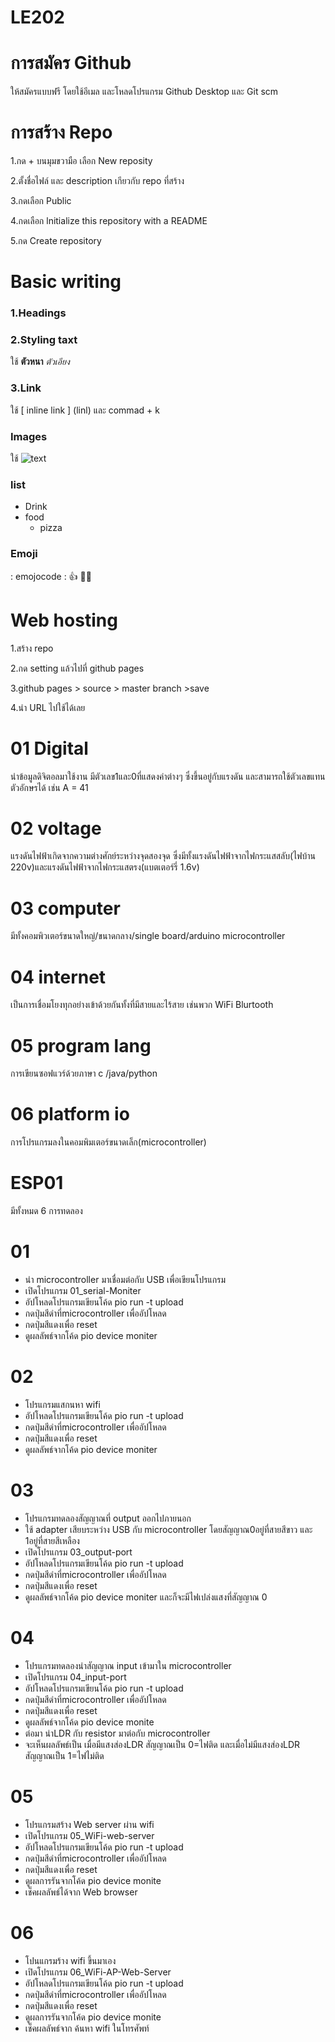 # LE202
# การสมัคร Github 
ให้สมัครแบบฟรี โดยใช้อีเมล และโหลดโปรแกรม Github Desktop และ Git scm
# การสร้าง Repo
1.กด + บนมุมขวามือ เลือก New reposity

2.ตั้งชื่อไฟล์ และ description เกียวกับ repo ที่สร้าง

3.กดเลือก Public

4.กดเลือก lnitialize this repository with a README

5.กด Create repository
# Basic writing
### 1.Headings 

### 2.Styling taxt 
ใช้  **ตัวหนา**   *ตัวเอียง* 

### 3.Link 
ใช้ [ inline link ] (linl) และ commad + k

### Images 
ใช้ ![text](link)

### list
- Drink
- food
  - pizza
    

### Emoji
: emojocode :
👍 🧑‍🚀

# Web hosting
1.สร้าง repo

2.กด setting แล้วไปที่ github pages

3.github pages > source > master branch >save

4.นำ URL ไปใช้ได้เลย

# 01 Digital
นำข้อมูลดิจิตอลมาใช้งาน มีตัวเลข1และ0ที่แสดงค่าต่างๆ ซึ่งขึ้นอยู่กับแรงดัน และสามารถใช้ตัวเลขแทนตัวอักษรได้ เช่น A = 41 

# 02 voltage 
แรงดันไฟฟ้าเกิดจากความต่างศักย์ระหว่างจุดสองจุด ซึ่งมีทั้งแรงดันไฟฟ้าจากไฟกระแสสลับ(ไฟบ้าน 220v)และแรงดันไฟฟ้าจากไฟกระแสตรง(แบตเตอร์รี่ 1.6v)

# 03 computer
มีทั้งคอมพิวเตอร์ขนาดใหญ่/ขนาดกลาง/single board/arduino microcontroller

# 04 internet
เป็นการเชื่อมโยงทุกอย่างเข้าด้วยกันทั้งที่มีสายและไร้สาย เช่นพวก WiFi Blurtooth

# 05 program lang
การเขียนซอฟแวร์ด้วยภาษา c /java/python

# 06 platform io
การโปรแกรมลงในคอมพิมเตอร์ขนาดเล็ก(microcontroller)

# ESP01 
มีทั้งหมด 6 การทดลอง
# 01
- นำ microcontroller มาเชื่อมต่อกับ USB เพื่อเขียนโปรแกรม
- เปิดโปรแกรม 01_serial-Moniter
- อัปโหลดโปรแกรมเขียนโค้ด pio run -t upload
- กดปุ่มสีดำที่microcontroller เพื่ออัปโหลด
- กดปุ่มสีแดงเพื่อ reset
- ดูผลลัพธ์จากโค้ด pio device moniter

# 02
- โปรแกรมแสกนหา wifi 
- อัปโหลดโปรแกรมเขียนโค้ด pio run -t upload
- กดปุ่มสีดำที่microcontroller เพื่ออัปโหลด
- กดปุ่มสีแดงเพื่อ reset
- ดูผลลัพธ์จากโค้ด pio device moniter

# 03
- โปรแกรมทดลองสัญญาณที่ output ออกไปภายนอก
- ใช้ adapter เสียบระหว่าง USB กับ microcontroller โดยสัญญาณ0อยู่ที่สายสีขาว และ 1อยู่ที่สายสีเหลือง
- เปิดโปรแกรม 03_output-port
- อัปโหลดโปรแกรมเขียนโค้ด pio run -t upload
- กดปุ่มสีดำที่microcontroller เพื่ออัปโหลด
- กดปุ่มสีแดงเพื่อ reset
- ดูผลลัพธ์จากโค้ด pio device moniter และก็จะมีไฟเปล่งแสงที่สัญญาณ 0

# 04
- โปรแกรมทดลองนำสัญญาณ input เข้ามาใน microcontroller
- เปิดโปรแกรม 04_input-port
- อัปโหลดโปรแกรมเขียนโค้ด pio run -t upload
- กดปุ่มสีดำที่microcontroller เพื่ออัปโหลด
- กดปุ่มสีแดงเพื่อ reset
- ดูผลลัพธ์จากโค้ด pio device monite
- ต่อมา นำLDR กับ resistor มาต่อกับ microcontroller
- จะเห็นผลลัพธ์เป็น เมื่อมีแสงส่องLDR สัญญาณเป็น 0=ไฟติด และเมื่อไม่มีแสงส่องLDR สัญญาณเป็น 1=ไฟไม่ติด

# 05
- โปรแกรมสร้าง Web server ผ่าน wifi
- เปิดโปรแกรม 05_WiFi-web-server
- อัปโหลดโปรแกรมเขียนโค้ด pio run -t upload
- กดปุ่มสีดำที่microcontroller เพื่ออัปโหลด
- กดปุ่มสีแดงเพื่อ reset
- ดูผลการรันจากโค้ด pio device monite
- เช็คผลลัพธ์ได้จาก Web browser

# 06
- โปนแกรมร้าง wifi ขึ้นมาเอง
- เปิดโปรแกรม 06_WiFi-AP-Web-Server
- อัปโหลดโปรแกรมเขียนโค้ด pio run -t upload
- กดปุ่มสีดำที่microcontroller เพื่ออัปโหลด
- กดปุ่มสีแดงเพื่อ reset
- ดูผลการรันจากโค้ด pio device monite
- เช็คผลลัพธ์จาก ค้นหา wifi ในโทรศัพท์


